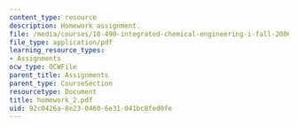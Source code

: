```yaml
---
content_type: resource
description: Homework assignment.
file: /media/courses/10-490-integrated-chemical-engineering-i-fall-2006/92c0426a8e2304606e31041bc8fed0fe_homework_2.pdf
file_type: application/pdf
learning_resource_types:
- Assignments
ocw_type: OCWFile
parent_title: Assignments
parent_type: CourseSection
resourcetype: Document
title: homework_2.pdf
uid: 92c0426a-8e23-0460-6e31-041bc8fed0fe
---
```

